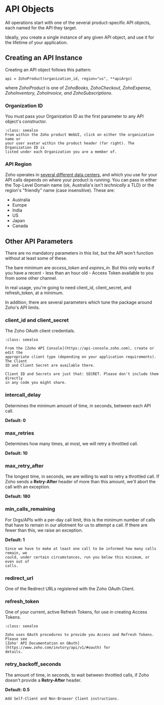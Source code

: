 # API Objects

All operations start with one of the several product-specific API objects, each
named for the API they target.

Ideally, you create a single instance of any given API object, and use it for
the lifetime of your application.

## Creating an API Instance

Creating an API object follows this pattern:

```
api = ZohoProduct(organization_id, region="us", **apiArgs)
```

where _ZohoProduct_ is one of _ZohoBooks, ZohoCheckout, ZohoExpense,
ZohoInventory, ZohoInvoice, and ZohoSubscriptions_.

### Organization ID

You must pass your Organization ID as the first parameter to any API object's
constructor.

```{admonition} How to find your Organization ID
:class: seealso
From within the Zoho product WebUI, click on either the organization name or
your user avatar within the product header (far right). The Organization ID is
listed under each Organization you are a member of.
```

### API Region

Zoho operates in [several different data
centers](https://www.zoho.com/books/api/v3/#multidc), and which you use for your
API calls depends on where your product is running. You can pass in either the
Top-Level Domain name (ok, Australia's isn't _technically_ a TLD) or the
region's "friendly" name (case insensitive). These are:

* Australia
* Europe
* India
* US
* Japan
* Canada

## Other API Parameters

There are no mandatory parameters in this list, but the API won't function
without at least some of these.

The bare minimum are _access_token_ and _expires_in_. But this only works if you
have a recent - less than an hour old - Access Token available to you from some
other channel.

In real usage, you're going to need client_id, client_secret, and refresh_token,
at a minimum.

In addition, there are several parameters which tune the package around Zoho's
API limits.

### client_id and client_secret

The Zoho OAuth client credentials.

```{admonition} How to find your Client ID and Secret
:class: seealso

From the [Zoho API Console](https://api-console.zoho.com), create or edit the
appropriate client type (depending on your application requirements). The Client
ID and Client Secret are available there.
```

```{warning}
Client ID and Secrets are just that: SECRET. Please don't include them directly
in any code you might share.
```

### intercall_delay

Determines the minimum amount of time, in seconds, between each API call.

**Default: 0**

### max_retries

Determines how many times, at most, we will retry a throttled call.

**Default: 10**

### max_retry_after

The longest time, in seconds, we are willing to wait to retry a throttled call.
If Zoho sends a **Retry-After** header of more than this amount, we'll abort the
call with an exception.

**Default: 180**

### min_calls_remaining

For Orgs/APIs with a per-day call limit, this is the minimum number of calls
that have to remain in our allotment for us to attempt a call. If there are
fewer than this, we raise an exception.

**Default: 1**

```{note}
Since we have to make at least one call to be informed how many calls remain, we
could, under certain circumstances, run you below this minimum, or even out of
calls.
```

### redirect_url

One of the Redirect URLs registered with the Zoho OAuth Client.

### refresh_token

One of your current, active Refresh Tokens, for use in creating Access Tokens.

```{admonition} How to get a Refresh Token.
:class: seealso

Zoho uses OAuth procedures to provide you Access and Refresh Tokens. Please see
[Zoho' API Documentation on OAuth](https://www.zoho.com/invtory/api/v1/#oauth) for
details.
```

### retry_backoff_seconds

The amount of time, in seconds, to wait between throttled calls, if Zoho doesn't
provide a **Retry-After** header.

**Default: 0.5**

```{todo}
Add Self-Client and Non-Browser Client instructions.
```
